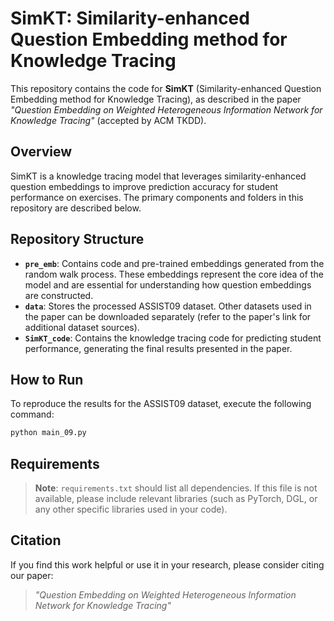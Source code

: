 # SimKT: Similarity-enhanced Question Embedding method for Knowledge Tracing
This repository contains the code for **SimKT** (Similarity-enhanced Question Embedding method for Knowledge Tracing), as described in the paper *"Question Embedding on Weighted Heterogeneous Information Network for Knowledge Tracing"* (accepted by ACM TKDD).

## Overview

SimKT is a knowledge tracing model that leverages similarity-enhanced question embeddings to improve prediction accuracy for student performance on exercises. The primary components and folders in this repository are described below.

## Repository Structure

- **`pre_emb`**: Contains code and pre-trained embeddings generated from the random walk process. These embeddings represent the core idea of the model and are essential for understanding how question embeddings are constructed.
- **`data`**: Stores the processed ASSIST09 dataset. Other datasets used in the paper can be downloaded separately (refer to the paper's link for additional dataset sources).
- **`SimKT_code`**: Contains the knowledge tracing code for predicting student performance, generating the final results presented in the paper.

## How to Run

To reproduce the results for the ASSIST09 dataset, execute the following command:

```bash
python main_09.py
```

## Requirements

> **Note**: `requirements.txt` should list all dependencies. If this file is not available, please include relevant libraries (such as PyTorch, DGL, or any other specific libraries used in your code).

## Citation

If you find this work helpful or use it in your research, please consider citing our paper:

> *"Question Embedding on Weighted Heterogeneous Information Network for Knowledge Tracing"*
